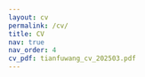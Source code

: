 ```yaml
---
layout: cv
permalink: /cv/
title: CV
nav: true
nav_order: 4
cv_pdf: tianfuwang_cv_202503.pdf
---
```

